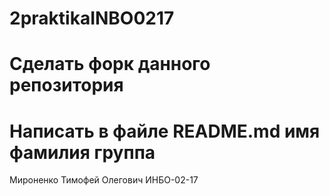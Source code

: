 # 2praktikaINBO0217
# Сделать форк данного репозитория
# Написать в файле README.md имя фамилия группа
Мироненко Тимофей Олегович ИНБО-02-17
